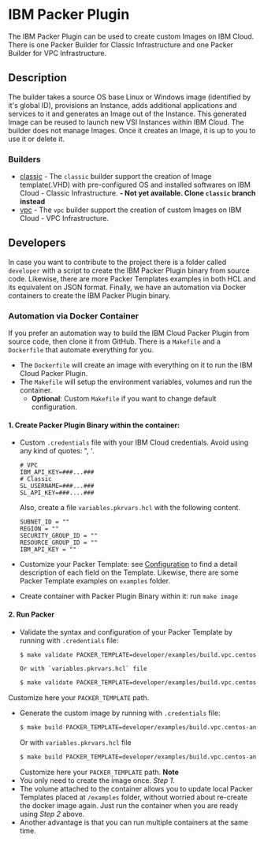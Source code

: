 # IBM Packer Plugin
The IBM Packer Plugin can be used to create custom Images on IBM Cloud. There is one Packer Builder for Classic Infrastructure and one Packer Builder for VPC Infrastructure.

## Description
The builder takes a source OS base Linux or Windows image (identified by it's global ID), provisions an Instance, adds additional applications and services to it and generates an Image out of the Instance. This generated Image can be reused to launch new VSI Instances within IBM Cloud.
The builder does not manage Images. Once it creates an Image, it is up to you to use it or delete it.

### Builders
- [classic](builders/classic) - The `classic` builder support the creation of Image template(.VHD) with pre-configured OS and installed softwares on IBM Cloud - Classic Infrastructure. **- Not yet available. Clone `classic` branch instead**
- [vpc](builders/vpc) - The `vpc` builder support the creation of custom Images on IBM Cloud - VPC Infrastructure.


## Developers
In case you want to contribute to the project there is a folder called `developer` with a script to create the IBM Packer Plugin binary from source code. Likewise, there are more Packer Templates examples in both HCL and its equivalent on JSON format. Finally, we have an automation via Docker containers to create the IBM Packer Plugin binary.

### Automation via Docker Container
If you prefer an automation way to build the IBM Cloud Packer Plugin from source code, then clone it from GitHub.
There is a `Makefile` and a `Dockerfile` that automate everything for you.

- The `Dockerfile` will create an image with everything on it to run the IBM Cloud Packer Plugin.
- The `Makefile` will setup the environment variables, volumes and run the container.
  - **Optional**: Custom `Makefile` if you want to change default configuration.

#### 1. Create Packer Plugin Binary within the container:
- Custom `.credentials` file with your IBM Cloud credentials. Avoid using any kind of quotes: ", '.
   ```
   # VPC
   IBM_API_KEY=###...###
   # Classic
   SL_USERNAME=###...###
   SL_API_KEY=###....###
   ```

   Also, create a file `variables.pkrvars.hcl` with the following content.
   ```
   SUBNET_ID = ""
   REGION = ""
   SECURITY_GROUP_ID = ""
   RESOURCE_GROUP_ID = ""
   IBM_API_KEY = ""
   ```

- Customize your Packer Template: see [Configuration](#configuration) to find a detail description of each field on the Template. Likewise, there are some Packer Template examples on `examples` folder.
- Create container with Packer Plugin Binary within it:
  run `make image`

#### 2. Run Packer
- Validate the syntax and configuration of your Packer Template by running with `.credentials` file:
   ```bash
   $ make validate PACKER_TEMPLATE=developer/examples/build.vpc.centos-ansible.pkr.hcl
   ```
      Or with `variables.pkrvars.hcl` file
   ```bash
   $ make validate PACKER_TEMPLATE=developer/examples/build.vpc.centos-ansible.pkr.hcl PACKER_VARS_FILE=developer/variables.pkrvars.hcl
   ```
Customize here your `PACKER_TEMPLATE` path.
- Generate the custom image by running  with `.credentials` file:
   ```bash
   $ make build PACKER_TEMPLATE=developer/examples/build.vpc.centos-ansible.pkr.hcl
   ```
   Or with `variables.pkrvars.hcl` file
   ```bash
   $ make build PACKER_TEMPLATE=developer/examples/build.vpc.centos-ansible.pkr.hcl PACKER_VARS_FILE=developer/variables.pkrvars.hcl`
   ```
   Customize here your `PACKER_TEMPLATE` path.
**Note**
- You only need to create the image once. *Step 1.*
- The volume attached to the container allows you to update local Packer Templates placed at `/examples` folder, without worried about re-create the docker image again. Just run the container when you are ready using *Step 2* above.
- Another advantage is that you can run multiple containers at the same time.
